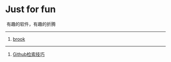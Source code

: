 # Just for fun

​	有趣的软件，有趣的折腾

-----

1. [brook](https://github.com/Dang-h/Just_for_fun/blob/master/software/brook/brook.md)



----

1. [Github检索技巧](https://github.com/Dang-h/Just_for_fun/blob/master/note/Github%E6%A3%80%E7%B4%A2%E6%8A%80%E5%B7%A7.md)

